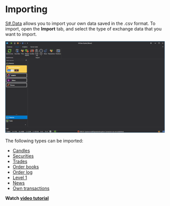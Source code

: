 # Importing

[S\#.Data](Hydra.md) allows you to import your own data saved in the .csv format. To import, open the **Import** tab, and select the type of exchange data that you want to import.

![hydra import menu](../images/hydra_import_menu.png)

The following types can be imported: 

- [Candles](HydraImportCandles.md)
- [Securities](HydraImportSecurities.md)
- [Trades](HydraImportTrades.md)
- [Order books](HydraImportDepths.md)
- [Order log](HydraImportOrderlog.md)
- [Level 1](HydraImportLevel1.md)
- [News](HydraImportNews.md)
- [Own transactions](HydraImportExecutions.md)

**Watch [video tutorial](HydraImportVideos.md)**
